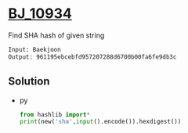 # [BJ_10934](https://acmicpc.net/problem/10934)

Find SHA hash of given string

```txt
Input: Baekjoon
Output: 961195ebcebfd957207288d6700b00fa6fe9db3c
```

## Solution

* py

  ```py
  from hashlib import*
  print(new('sha',input().encode()).hexdigest())
  ```

